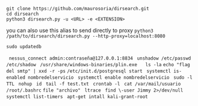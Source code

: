 ```
git clone https://github.com/maurosoria/dirsearch.git
cd dirsearch
python3 dirsearch.py -u <URL> -e <EXTENSION>
```

you can also use this alias to send directly to proxy
`python3 /path/to/dirsearch/dirsearch.py --http-proxy=localhost:8080`




``` 
sudo updatedb
``` 
``` nessus_connect admin:contraseña@127.0.0.1:8834``` 
``` unshadow /etc/passwd /etc/shadow``` 
``` /usr/share/windows-binaries/plin.exe``` 
``` ``` 
``` ls -la``` 
``` echo "flag del smtp" | xxd -r -ps ``` 
``` /etc/init.d/postgresql start ``` 
``` systemctl is-enabled nombredelservicio``` 
``` systemctl enable nombredelservicio``` 
``` sudo -l``` 
``` ``` 
``` TTL``` 
``` nohup``` 
``` id``` 
``` tail -f test.txt``` 
``` crontab -l``` 
``` cat /var/mail/usuario``` 
``` /root/.bashrc``` 
``` file "archivo" ``` 
``` ltrace``` 
``` find \-user Jimmy 2>/dev/null``` 
``` systemctl list-timers``` 
``` apt-get intall kali-grant-root``` 
